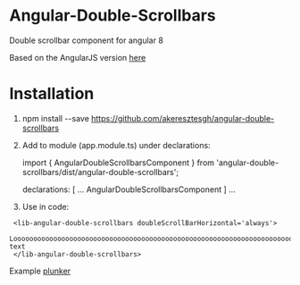 # Angular-Double-Scrollbars
Double scrollbar component for angular 8

Based on the AngularJS version [here](https://github.com/przno/double-scroll-bars)

# Installation 

1. npm install --save https://github.com/akeresztesgh/angular-double-scrollbars

2. Add to module (app.module.ts) under declarations: 

    import { AngularDoubleScrollbarsComponent } from 'angular-double-scrollbars/dist/angular-double-scrollbars';

    declarations: [
    ...
    AngularDoubleScrollbarsComponent
  ] ...

3. Use in code: 
```
 <lib-angular-double-scrollbars doubleScrollBarHorizontal='always'>
    Loooooooooooooooooooooooooooooooooooooooooooooooooooooooooooooooooooooooooooooooo text
 </lib-angular-double-scrollbars>
```

Example [plunker](https://next.plnkr.co/edit/liGXeHHE7kQRbE5M)
